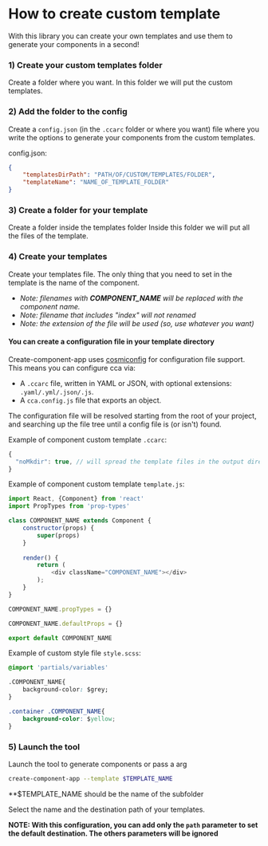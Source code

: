 # How to create custom template

With this library you can create your own templates and use them to generate your components in a second!

### 1) Create your custom templates folder

Create a folder where you want.
In this folder we will put the custom templates.

### 2) Add the folder to the config

Create a `config.json` (in the `.ccarc` folder or where you want) file where you write the options to generate your components from the custom templates.

config.json:

```json
{
    "templatesDirPath": "PATH/OF/CUSTOM/TEMPLATES/FOLDER",
    "templateName": "NAME_OF_TEMPLATE_FOLDER"
}
```

### 3) Create a folder for your template

Create a folder inside the templates folder
Inside this folder we will put all the files of the template.

### 4) Create your templates

Create your templates file.
The only thing that you need to set in the template is the name of the component.  

- *Note: filenames with **COMPONENT_NAME** will be replaced with the component name.*
- *Note: filename that includes "index" will not renamed*  
- *Note: the extension of the file will be used (so, use whatever you want)*  

#### You can create a configuration file in your template directory

Create-component-app uses [cosmiconfig](https://github.com/davidtheclark/cosmiconfig) for configuration file support.
This means you can configure cca via:

* A `.ccarc` file, written in YAML or JSON, with optional extensions: `.yaml/.yml/.json/.js`.
* A `cca.config.js` file that exports an object.

The configuration file will be resolved starting from the root of your project,
and searching up the file tree until a config file is (or isn't) found.

Example of component custom template `.ccarc`:


```js
{
  "noMkdir": true, // will spread the template files in the output directory
}
```

Example of component custom template `template.js`:

```javascript
import React, {Component} from 'react'
import PropTypes from 'prop-types'

class COMPONENT_NAME extends Component {
    constructor(props) {
        super(props)
    }
    
    render() {
        return (
            <div className="COMPONENT_NAME"></div>
        );
    }
}

COMPONENT_NAME.propTypes = {}

COMPONENT_NAME.defaultProps = {}

export default COMPONENT_NAME
```

Example of custom style file `style.scss`:

```css
@import 'partials/variables'

.COMPONENT_NAME{
    background-color: $grey;
}

.container .COMPONENT_NAME{
    background-color: $yellow;
}
```


### 5) Launch the tool

Launch the tool to generate components or pass a arg

```bash
create-component-app --template $TEMPLATE_NAME
```

**$TEMPLATE_NAME should be the name of the subfolder

Select the name and the destination path of your templates.

**NOTE: With this configuration, you can add only the `path` parameter to set the default destination. The others parameters will be ignored**
